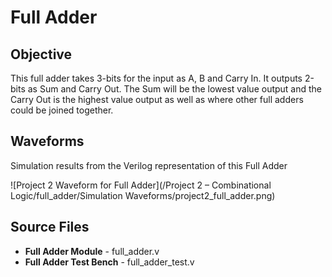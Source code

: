# Full Adder

## Objective

This full adder takes 3-bits for the input as A, B and Carry In. It outputs 2-bits as Sum and Carry Out. The Sum will be the lowest value output and the Carry Out is the highest value output as well as where other full adders could be joined together.

## Waveforms

Simulation results from the Verilog representation of this Full Adder

![Project 2 Waveform for Full Adder](/Project 2 – Combinational Logic/full_adder/Simulation Waveforms/project2_full_adder.png)

## Source Files
- **Full Adder Module** - full_adder.v
- **Full Adder Test Bench** - full_adder_test.v